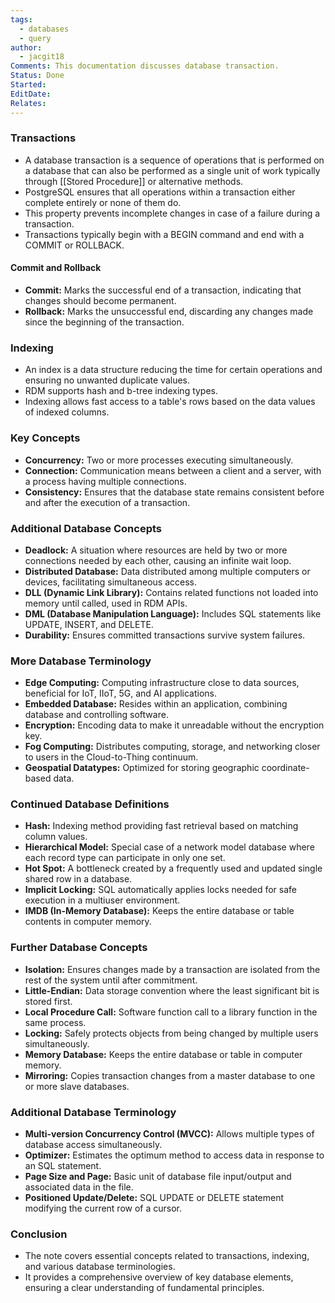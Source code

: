 ```yaml
---
tags:
  - databases
  - query
author:
  - jacgit18
Comments: This documentation discusses database transaction.
Status: Done
Started: 
EditDate: 
Relates:
---
```

### Transactions
- A database transaction is  a sequence of operations that is performed on a database that can also be performed as a single unit of work typically through [[Stored Procedure]] or alternative methods.
- PostgreSQL ensures that all operations within a transaction either complete entirely or none of them do.
- This property prevents incomplete changes in case of a failure during a transaction.
- Transactions typically begin with a BEGIN command and end with a COMMIT or ROLLBACK.

#### Commit and Rollback
- **Commit:** Marks the successful end of a transaction, indicating that changes should become permanent.
- **Rollback:** Marks the unsuccessful end, discarding any changes made since the beginning of the transaction.

### Indexing
- An index is a data structure reducing the time for certain operations and ensuring no unwanted duplicate values.
- RDM supports hash and b-tree indexing types.
- Indexing allows fast access to a table's rows based on the data values of indexed columns.

### Key Concepts
- **Concurrency:** Two or more processes executing simultaneously.
- **Connection:** Communication means between a client and a server, with a process having multiple connections.
- **Consistency:** Ensures that the database state remains consistent before and after the execution of a transaction.

### Additional Database Concepts
- **Deadlock:** A situation where resources are held by two or more connections needed by each other, causing an infinite wait loop.
- **Distributed Database:** Data distributed among multiple computers or devices, facilitating simultaneous access.
- **DLL (Dynamic Link Library):** Contains related functions not loaded into memory until called, used in RDM APIs.
- **DML (Database Manipulation Language):** Includes SQL statements like UPDATE, INSERT, and DELETE.
- **Durability:** Ensures committed transactions survive system failures.

### More Database Terminology
- **Edge Computing:** Computing infrastructure close to data sources, beneficial for IoT, IIoT, 5G, and AI applications.
- **Embedded Database:** Resides within an application, combining database and controlling software.
- **Encryption:** Encoding data to make it unreadable without the encryption key.
- **Fog Computing:** Distributes computing, storage, and networking closer to users in the Cloud-to-Thing continuum.
- **Geospatial Datatypes:** Optimized for storing geographic coordinate-based data.

### Continued Database Definitions
- **Hash:** Indexing method providing fast retrieval based on matching column values.
- **Hierarchical Model:** Special case of a network model database where each record type can participate in only one set.
- **Hot Spot:** A bottleneck created by a frequently used and updated single shared row in a database.
- **Implicit Locking:** SQL automatically applies locks needed for safe execution in a multiuser environment.
- **IMDB (In-Memory Database):** Keeps the entire database or table contents in computer memory.

### Further Database Concepts
- **Isolation:** Ensures changes made by a transaction are isolated from the rest of the system until after commitment.
- **Little-Endian:** Data storage convention where the least significant bit is stored first.
- **Local Procedure Call:** Software function call to a library function in the same process.
- **Locking:** Safely protects objects from being changed by multiple users simultaneously.
- **Memory Database:** Keeps the entire database or table in computer memory.
- **Mirroring:** Copies transaction changes from a master database to one or more slave databases.

### Additional Database Terminology
- **Multi-version Concurrency Control (MVCC):** Allows multiple types of database access simultaneously.
- **Optimizer:** Estimates the optimum method to access data in response to an SQL statement.
- **Page Size and Page:** Basic unit of database file input/output and associated data in the file.
- **Positioned Update/Delete:** SQL UPDATE or DELETE statement modifying the current row of a cursor.

### Conclusion
- The note covers essential concepts related to transactions, indexing, and various database terminologies.
- It provides a comprehensive overview of key database elements, ensuring a clear understanding of fundamental principles.